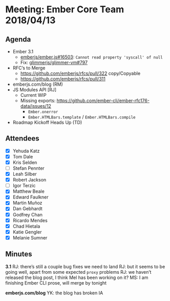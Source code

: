 # Meeting: Ember Core Team 2018/04/13

## Agenda

- Ember 3.1
  - [emberjs/ember.js#16503](https://github.com/emberjs/ember.js/issues/16503): `Cannot read property 'syscall' of null`
  - Fix: [glimmerjs/glimmer-vm#797](https://github.com/glimmerjs/glimmer-vm/issues/797)
- RFC’s to Merge
  - https://github.com/emberjs/rfcs/pull/322 copy/Copyable
  - https://github.com/emberjs/rfcs/pull/311 <AngleBracketInvocation />
- emberjs.com/blog (RM)
- JS Modules API [RJ]
  - Current WIP
  - Missing exports: https://github.com/ember-cli/ember-rfc176-data/issues/12
    - `Ember.onerror`
    - `Ember.HTMLBars.template` / `Ember.HTMLBars.compile`
- Roadmap Kickoff Heads Up (TD)

## Attendees

- [x] Yehuda Katz
- [x] Tom Dale
- [x] Kris Selden
- [ ] Stefan Pennter
- [x] Leah Silber
- [x] Robert Jackson
- [ ] Igor Terzic
- [x] Matthew Beale
- [x] Edward Faulkner
- [x] Martin Muñoz
- [x] Dan Gebhardt
- [x] Godfrey Chan
- [x] Ricardo Mendes
- [x] Chad Hietala
- [x] Katie Gengler
- [x] Melanie Sumner

## Minutes

**3.1**
RJ: there’s still a couple bug fixes we need to land
RJ: but it seems to be going well, apart from some expected `proxy` problems
RJ: we haven’t released the blog post, I think Mel has been working on it?
MS: I am finishing Ember CLI prose, will merge by tonight

**emberjs.com/blog**
YK: the blog has broken IA


